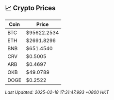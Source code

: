 ## 📈 Crypto Prices

| Coin | Price |
| ---- | ----- |
| BTC | $95622.2534 |
| ETH | $2691.8296 |
| BNB | $651.4540 |
| CRV | $0.5005 |
| ARB | $0.4697 |
| OKB | $49.0789 |
| DOGE | $0.2522 |

_Last Updated: 2025-02-18 17:31:47.993 +0800 HKT_